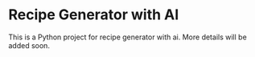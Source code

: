# Recipe Generator with AI

This is a Python project for recipe generator with ai. More details will be added soon.